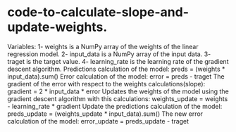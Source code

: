 # code-to-calculate-slope-and-update-weights.
Variables:
1- weights is a NumPy array of the weights of the linear regression model.
2- input_data is a NumPy array of the input data.
3- traget is the target value.
4- learning_rate is the learning rate of the gradient descent algorithm.
Predictions calculation of the model:
preds = (weights * input_data).sum()
Error calculation of the model:
error = preds - traget
The gradient of the error with respect to the weights calculations(slope):
gradient = 2 * input_data * error
Updates the weights of the model using the gradient descent algorithm with this calculations:
weights_update = weights - learning_rate * gradient
Update the predictions calculation of the model:
preds_update = (weights_update * input_data).sum()
The new error calculation of the model:
error_update = preds_update - traget
